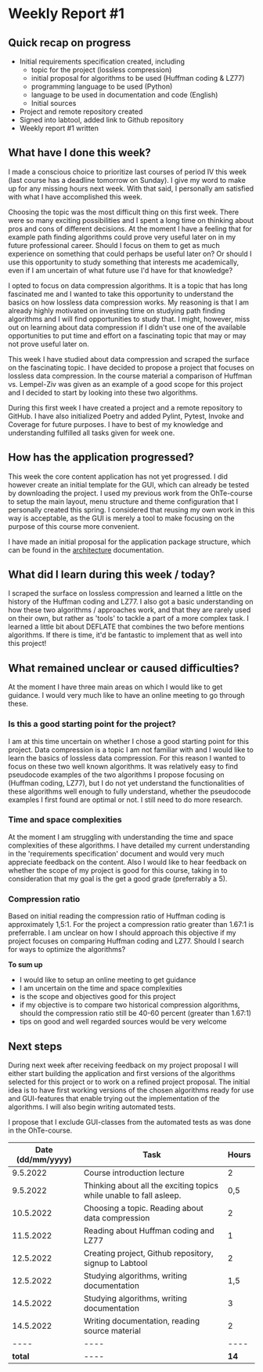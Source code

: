 # Weekly Report #1

## Quick recap on progress

* Initial requirements specification created, including
  * topic for the project (lossless compression)
  * initial proposal for algorithms to be used (Huffman coding & LZ77)
  * programming language to be used (Python)
  * language to be used in documentation and code (English)
  * Initial sources
* Project and remote repository created
* Signed into labtool, added link to Github repository
* Weekly report #1 written


## What have I done this week?
I made a conscious choice to prioritize last courses of period IV this week (last course has a deadline tomorrow on Sunday). I give my word to make up for any missing hours next week. With that said, I personally am satisfied with what I have accomplished this week.

Choosing the topic was the most difficult thing on this first week. There were so many exciting possibilities and I spent a long time on thinking about pros and cons of different decisions. At the moment I have a feeling that for example path finding algorithms could prove very useful later on in my future professional career. Should I focus on them to get as much experience on something that could perhaps be useful later on? Or should I use this opportunity to study something that interests me academically, even if I am uncertain of what future use I'd have for that knowledge?

I opted to focus on data compression algorithms. It is a topic that has long fascinated me and I wanted to take this opportunity to understand the basics on how lossless data compression works. My reasoning is that I am already highly motivated on investing time on studying path finding algorithms and I will find opportunities to study that. I might, however, miss out on learning about data compression if I didn't use one of the available opportunities to put time and effort on a fascinating topic that may or may not prove useful later on. 

This week I have studied about data compression and scraped the surface on the fascinating topic. I have decided to propose a project that focuses on lossless data compression. In the course material a comparison of Huffman vs. Lempel-Ziv was given as an example of a good scope for this project and I decided to start by looking into these two algorithms.

During this first week I have created a project and a remote repository to GitHub. I have also initialized Poetry and added Pylint, Pytest, Invoke and Coverage for future purposes. I have to best of my knowledge and understanding fulfilled all tasks given for week one.  

## How has the application progressed?
This week the core content application has not yet progressed. I did however create an initial template for the GUI, which can already be tested by downloading the project. I used my previous work from the OhTe-course to setup the main layout, menu structure and theme configuration that I personally created this spring. I considered that reusing my own work in this way is acceptable, as the GUI is merely a tool to make focusing on the purpose of this course more convenient. 

I have made an initial proposal for the application package structure, which can be found in the [architecture](architecture.md) documentation. 

## What did I learn during this week / today?
I scraped the surface on lossless compression and learned a little on the history of the Huffman coding and LZ77. I also got a basic understanding on how these two algorithms / approaches work, and that they are rarely used on their own, but rather as 'tools' to tackle a part of a more complex task. I learned a little bit about DEFLATE that combines the two before mentions algorithms. If there is time, it'd be fantastic to implement that as well into this project! 

## What remained unclear or caused difficulties? 

At the moment I have three main areas on which I would like to get guidance. I would very much like to have an online meeting to go through these. 

### Is this a good starting point for the project? 
I am at this time uncertain on whether I chose a good starting point for this project. Data compression is a topic I am not familiar with and I would like to learn the basics of lossless data compression. For this reason I wanted to focus on these two well known algorithms. It was relatively easy to find pseudocode examples of the two algorithms I propose focusing on (Huffman coding, LZ77), but I do not yet understand the functionalities of these algorithms well enough to fully understand, whether the pseudocode examples I first found are optimal or not. I still need to do more research. 

### Time and space complexities
At the moment I am struggling with understanding the time and space complexities of these algorithms. I have detailed my current understanding in the 'requirements specification' document and would very much appreciate feedback on the content. Also I would like to hear feedback on whether the scope of my project is good for this course, taking in to consideration that my goal is the get a good grade (preferrably a 5). 

### Compression ratio
Based on initial reading the compression ratio of Huffman coding is approximately 1,5:1. For the project a compression ratio greater than 1.67:1 is preferrable. I am unclear on how I should approach this objective if my project focuses on comparing Huffman coding and LZ77. Should I search for ways to optimize the algorithms? 


**To sum up**
* I would like to setup an online meeting to get guidance
* I am uncertain on the time and space complexities 
* is the scope and objectives good for this project
* if my objective is to compare two historical compression algorithms, should the compression ratio still be 40-60 percent (greater than 1.67:1)
* tips on good and well regarded sources would be very welcome

## Next steps
During next week after receiving feedback on my project proposal I will either start building the application and first versions of the algorithms selected for this project or to work on a refined project proposal. The initial idea is to have first working versions of the chosen algorithms ready for use and GUI-features that enable trying out the implementation of the algorithms. I will also begin writing automated tests. 

I propose that I exclude GUI-classes from the automated tests as was done in the OhTe-course.  

| Date (dd/mm/yyyy) |Task | Hours |
| ---- | ---- | ---- |
| 9.5.2022 | Course introduction lecture | 2 |
| 9.5.2022 | Thinking about all the exciting topics while unable to fall asleep.  | 0,5|
| 10.5.2022 | Choosing a topic. Reading about data compression | 2 |
| 11.5.2022 | Reading about Huffman coding and LZ77 | 1 |
| 12.5.2022 | Creating project, Github repository, signup to Labtool | 2 |
| 12.5.2022 | Studying algorithms, writing documentation | 1,5 |
| 14.5.2022 | Studying algorithms, writing documentation | 3 |
| 14.5.2022 | Writing documentation, reading source material | 2 |
| ---- | ---- | ---- |
| **total**| ---- | **14** |
